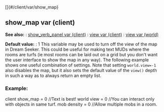 []{#/client/var/show_map}
## show_map var (client)
**See also:**
:   [show_verb_panel var (client)](#/client/var/show_verb_panel)
:   [view var (client)](#/client/var/view)
:   [view var (world)](#/world/var/view)
<!-- -->
**Default value:**
:   1
This variable may be used to turn off the view of the map in Dream
Seeker. This could be useful for making text MUDs where the rooms are
turfs (ie most rooms can be laid out on a grid but you don\'t want the
user interface to show the map in any way).
The following example shows one useful combination of settings. Note
that setting `world.view=-1` also disables the map, but it also sets the
default value of the `view()` depth in such a way as to always return an
empty list.
### Example:
client show_map = 0 //Text is best! world view = 0 //You can interact
only with objects in same turf. mob density = 0 //Allow multiple mobs in
a room.